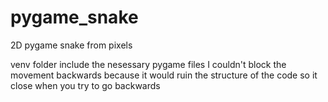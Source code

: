 # pygame_snake
2D pygame snake from pixels

venv folder include the nesessary pygame files
I couldn't block the movement backwards because it would ruin the structure of the code so it close when you try to go backwards
